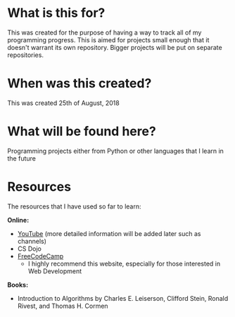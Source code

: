 # What is this for?

This was created for the purpose of having a way to track all of my programming progress. This is aimed for projects small enough that it doesn't warrant its own repository. Bigger projects will be put on separate repositories.

# When was this created?

This was created 25th of August, 2018

# What will be found here?

Programming projects either from Python or other languages that I learn in the future

# Resources

The resources that I have used so far to learn:

**Online:**
* [YouTube](www.youtube.com) (more detailed information will be added later such as channels)
 * CS Dojo
* [FreeCodeCamp](https://learn.freecodecamp.org)
  * I highly recommend this website, especially for those interested in Web Development

**Books:**
* Introduction to Algorithms by Charles E. Leiserson, Clifford Stein, Ronald Rivest, and Thomas H. Cormen
